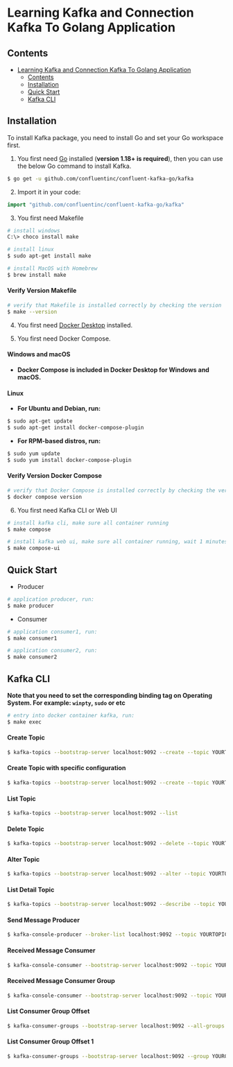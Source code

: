 # Learning Kafka and Connection Kafka To Golang Application

## Contents

- [Learning Kafka and Connection Kafka To Golang Application](#learning-kafka-and-connection-kafka-to-golang-application)
  - [Contents](#contents)
  - [Installation](#installation)
  - [Quick Start](#quick-start)
  - [Kafka CLI](#kafka-cli)

## Installation

To install Kafka package, you need to install Go and set your Go workspace first.

1.  You first need [Go](https://golang.org/) installed (**version 1.18+ is required**), then you can use the below Go command to install Kafka.

```sh
$ go get -u github.com/confluentinc/confluent-kafka-go/kafka
```

2. Import it in your code:

```go
import "github.com/confluentinc/confluent-kafka-go/kafka"
```

3. You first need Makefile

```sh
# install windows
C:\> choco install make
```

```sh
# install linux
$ sudo apt-get install make
```

```sh
# install MacOS with Homebrew
$ brew install make
```

#### Verify Version Makefile

```sh
# verify that Makefile is installed correctly by checking the version
$ make --version
```

4. You first need [Docker Desktop](https://www.docker.com/products/docker-desktop/) installed.

5. You first need Docker Compose.

#### Windows and macOS

- **Docker Compose is included in Docker Desktop for Windows and macOS.**

#### Linux

- **For Ubuntu and Debian, run:**

```sh
$ sudo apt-get update
$ sudo apt-get install docker-compose-plugin
```

- **For RPM-based distros, run:**

```sh
$ sudo yum update
$ sudo yum install docker-compose-plugin
```

#### Verify Version Docker Compose

```sh
# verify that Docker Compose is installed correctly by checking the version
$ docker compose version
```

6. You first need Kafka CLI or Web UI

```sh
# install kafka cli, make sure all container running
$ make compose
```

```sh
# install kafka web ui, make sure all container running, wait 1 minutes, then open to browser http://localhost:9021
$ make compose-ui
```

## Quick Start

- Producer

```sh
# application producer, run:
$ make producer
```

- Consumer

```sh
# application consumer1, run:
$ make consumer1
```

```sh
# application consumer2, run:
$ make consumer2
```

## Kafka CLI

**Note that you need to set the corresponding binding tag on Operating System. For example: `winpty`, `sudo` or etc**

```sh
# entry into docker container kafka, run:
$ make exec
```

#### Create Topic

```sh
$ kafka-topics --bootstrap-server localhost:9092 --create --topic YOURTOPIC
```

#### Create Topic with specific configuration

```sh
$ kafka-topics --bootstrap-server localhost:9092 --create --topic YOURTOPIC --replication-factor 1 --partitions 3 --config "cleanup.policy=compact" --config "delete.retention.ms=100"  --config "segment.bytes=204800" --config "min.cleanable.dirty.ratio=0.01"
```

#### List Topic

```sh
$ kafka-topics --bootstrap-server localhost:9092 --list
```

#### Delete Topic

```sh
$ kafka-topics --bootstrap-server localhost:9092 --delete --topic YOURTOPIC
```

#### Alter Topic

```sh
$ kafka-topics --bootstrap-server localhost:9092 --alter --topic YOURTOPIC --partitions 3
```

#### List Detail Topic

```sh
$ kafka-topics --bootstrap-server localhost:9092 --describe --topic YOURTOPIC
```

#### Send Message Producer

```sh
$ kafka-console-producer --broker-list localhost:9092 --topic YOURTOPIC
```

#### Received Message Consumer

```sh
$ kafka-console-consumer --bootstrap-server localhost:9092 --topic YOURTOPIC --from-beginning
```

#### Received Message Consumer Group

```sh
$ kafka-console-consumer --bootstrap-server localhost:9092 --topic YOURTOPIC --group YOURGROUP --from-beginning
```

#### List Consumer Group Offset

```sh
$ kafka-consumer-groups --bootstrap-server localhost:9092 --all-groups --all-topics --describe
```

#### List Consumer Group Offset 1

```sh
$ kafka-consumer-groups --bootstrap-server localhost:9092 --group YOURGROUP --describe
```
